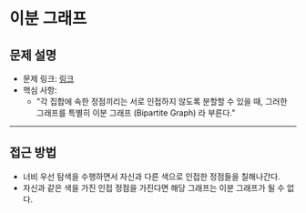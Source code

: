# 이분 그래프

## 문제 설명
- 문제 링크: [링크](https://www.acmicpc.net/problem/1707)
- 핵심 사항:
  - "각 집합에 속한 정점끼리는 서로 인접하지 않도록 분할할 수 있을 때, 그러한 그래프를 특별히 이분 그래프 (Bipartite Graph) 라 부른다."
---

## 접근 방법
- 너비 우선 탐색을 수행하면서 자신과 다른 색으로 인접한 정점들을 칠해나간다.
- 자신과 같은 색을 가진 인접 정점을 가진다면 해당 그래프는 이분 그래프가 될 수 없다.